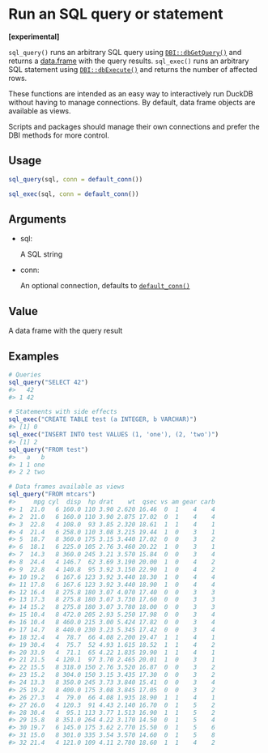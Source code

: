 # Run an SQL query or statement

**\[experimental\]**

`sql_query()` runs an arbitrary SQL query using
[`DBI::dbGetQuery()`](https://dbi.r-dbi.org/reference/dbGetQuery.html)
and returns a [data.frame](https://rdrr.io/r/base/data.frame.html) with
the query results. `sql_exec()` runs an arbitrary SQL statement using
[`DBI::dbExecute()`](https://dbi.r-dbi.org/reference/dbExecute.html) and
returns the number of affected rows.

These functions are intended as an easy way to interactively run DuckDB
without having to manage connections. By default, data frame objects are
available as views.

Scripts and packages should manage their own connections and prefer the
DBI methods for more control.

## Usage

``` r
sql_query(sql, conn = default_conn())

sql_exec(sql, conn = default_conn())
```

## Arguments

- sql:

  A SQL string

- conn:

  An optional connection, defaults to
  [`default_conn()`](https://r.duckdb.org/reference/default_conn.md)

## Value

A data frame with the query result

## Examples

``` r
# Queries
sql_query("SELECT 42")
#>   42
#> 1 42

# Statements with side effects
sql_exec("CREATE TABLE test (a INTEGER, b VARCHAR)")
#> [1] 0
sql_exec("INSERT INTO test VALUES (1, 'one'), (2, 'two')")
#> [1] 2
sql_query("FROM test")
#>   a   b
#> 1 1 one
#> 2 2 two

# Data frames available as views
sql_query("FROM mtcars")
#>     mpg cyl  disp  hp drat    wt  qsec vs am gear carb
#> 1  21.0   6 160.0 110 3.90 2.620 16.46  0  1    4    4
#> 2  21.0   6 160.0 110 3.90 2.875 17.02  0  1    4    4
#> 3  22.8   4 108.0  93 3.85 2.320 18.61  1  1    4    1
#> 4  21.4   6 258.0 110 3.08 3.215 19.44  1  0    3    1
#> 5  18.7   8 360.0 175 3.15 3.440 17.02  0  0    3    2
#> 6  18.1   6 225.0 105 2.76 3.460 20.22  1  0    3    1
#> 7  14.3   8 360.0 245 3.21 3.570 15.84  0  0    3    4
#> 8  24.4   4 146.7  62 3.69 3.190 20.00  1  0    4    2
#> 9  22.8   4 140.8  95 3.92 3.150 22.90  1  0    4    2
#> 10 19.2   6 167.6 123 3.92 3.440 18.30  1  0    4    4
#> 11 17.8   6 167.6 123 3.92 3.440 18.90  1  0    4    4
#> 12 16.4   8 275.8 180 3.07 4.070 17.40  0  0    3    3
#> 13 17.3   8 275.8 180 3.07 3.730 17.60  0  0    3    3
#> 14 15.2   8 275.8 180 3.07 3.780 18.00  0  0    3    3
#> 15 10.4   8 472.0 205 2.93 5.250 17.98  0  0    3    4
#> 16 10.4   8 460.0 215 3.00 5.424 17.82  0  0    3    4
#> 17 14.7   8 440.0 230 3.23 5.345 17.42  0  0    3    4
#> 18 32.4   4  78.7  66 4.08 2.200 19.47  1  1    4    1
#> 19 30.4   4  75.7  52 4.93 1.615 18.52  1  1    4    2
#> 20 33.9   4  71.1  65 4.22 1.835 19.90  1  1    4    1
#> 21 21.5   4 120.1  97 3.70 2.465 20.01  1  0    3    1
#> 22 15.5   8 318.0 150 2.76 3.520 16.87  0  0    3    2
#> 23 15.2   8 304.0 150 3.15 3.435 17.30  0  0    3    2
#> 24 13.3   8 350.0 245 3.73 3.840 15.41  0  0    3    4
#> 25 19.2   8 400.0 175 3.08 3.845 17.05  0  0    3    2
#> 26 27.3   4  79.0  66 4.08 1.935 18.90  1  1    4    1
#> 27 26.0   4 120.3  91 4.43 2.140 16.70  0  1    5    2
#> 28 30.4   4  95.1 113 3.77 1.513 16.90  1  1    5    2
#> 29 15.8   8 351.0 264 4.22 3.170 14.50  0  1    5    4
#> 30 19.7   6 145.0 175 3.62 2.770 15.50  0  1    5    6
#> 31 15.0   8 301.0 335 3.54 3.570 14.60  0  1    5    8
#> 32 21.4   4 121.0 109 4.11 2.780 18.60  1  1    4    2
```
